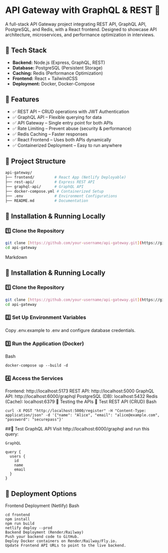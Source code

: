 # API Gateway with GraphQL & REST 🚀

A full-stack API Gateway project integrating REST API, GraphQL API, PostgreSQL, and Redis, with a React frontend. Designed to showcase API architecture, microservices, and performance optimization in interviews.

## 📌 Tech Stack

-   **Backend:** Node.js (Express, GraphQL, REST)
-   **Database:** PostgreSQL (Persistent Storage)
-   **Caching:** Redis (Performance Optimization)
-   **Frontend:** React + TailwindCSS
-   **Deployment:** Docker, Docker-Compose

## 📌 Features

-   ✅ REST API – CRUD operations with JWT Authentication
-   ✅ GraphQL API – Flexible querying for data
-   ✅ API Gateway – Single entry point for both APIs
-   ✅ Rate Limiting – Prevent abuse (security & performance)
-   ✅ Redis Caching – Faster responses
-   ✅ React Frontend – Uses both APIs dynamically
-   ✅ Containerized Deployment – Easy to run anywhere

## 📌 Project Structure

```bash
api-gateway/
├── frontend/         # React App (Netlify Deployable)
├── rest-api/         # Express REST API
├── graphql-api/      # GraphQL API
├── docker-compose.yml # Containerized Setup
├── .env              # Environment Configurations
├── README.md         # Documentation
```
## 📌 Installation & Running Locally

### 1️⃣ Clone the Repository

```bash
git clone [https://github.com/your-username/api-gateway.git](https://github.com/your-username/api-gateway.git)
cd api-gateway
```

Markdown

## 📌 Installation & Running Locally

### 1️⃣ Clone the Repository

```bash
git clone [https://github.com/your-username/api-gateway.git](https://github.com/your-username/api-gateway.git)
cd api-gateway
```

### 2️⃣ Set Up Environment Variables
Copy .env.example to .env and configure database credentials.

### 3️⃣ Run the Application (Docker)
Bash
```
docker-compose up --build -d
```

### 4️⃣ Access the Services
Frontend: http://localhost:5173
REST API: http://localhost:5000
GraphQL API: http://localhost:6000/graphql
PostgreSQL (DB): localhost:5432
Redis (Cache): localhost:6379
📌 Testing the APIs
🔹 Test REST API (CRUD)
Bash
```
curl -X POST "http://localhost:5000/register" -H "Content-Type: application/json" -d '{"name": "Alice", "email": "alice@example.com", "password": "securepass"}'
```

##🔹 Test GraphQL API
Visit http://localhost:6000/graphql and run this query:
```
GraphQL

query {
  users {
    id
    name
    email
  }
}
```

## 📌 Deployment Options
Frontend Deployment (Netlify)
Bash
```
cd frontend
npm install
npm run build
netlify deploy --prod
Backend Deployment (Render/Railway)
Push your backend code to GitHub.
Deploy Docker containers on Render/Railway/Fly.io.
Update Frontend API URLs to point to the live backend.
```
